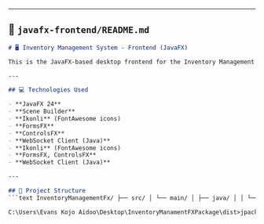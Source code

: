 
---

## 📁 `javafx-frontend/README.md`

```markdown
# 🖥️ Inventory Management System - Frontend (JavaFX)

This is the JavaFX-based desktop frontend for the Inventory Management System. It consumes APIs from the Spring Boot backend and provides a clean, responsive user interface with role-based navigation, WebSocket notifications, and dynamic form rendering.

---

## 💻 Technologies Used

- **JavaFX 24**
- **Scene Builder**
- **Ikonli** (FontAwesome icons)
- **FormsFX**
- **ControlsFX**
- **WebSocket Client (Java)**
- **Ikonli** (FontAwesome icons)
- **FormsFX, ControlsFX**
- **WebSocket Client (Java)**

---

## 🧱 Project Structure
```text InventoryManagementFx/ ├── src/ │ └── main/ │ ├── java/ │ │ └── com/ │ │ └── leroy/ │ │ └── inventorymanagementfx/ │ │ ├── admin/ │ │ ├── staff/ │ │ ├── storekeeper/ │ │ │ ├── AuthService.java │ │ │ ├── GeneralNotificationService.java │ │ │ ├── NotificationService.java │ │ │ ├── NotificationStompClient.java │ │ │ ├── PasswordResetService.java │ │ │ └── RequestService.java │ │ ├── util/ │ │ ├── InventoryApplication.java │ │ └── module-info.java │ └── resources/ │ ├── com/ │ │ └── leroy/ │ │ └── fxml/ │ │ ├── admin/ │ │ ├── common/ │ │ ├── component/ │ │ ├── staff/ │ │ └── storekeeper/ │ │ └── main.fxml │ ├── static/ │ ├── styles/ │ ├── config.properties │ └── log4j2.xml ├── .gitignore └── build.gradle ``` 

C:\Users\Evans Kojo Aidoo\Desktop\InventoryManamentFXPackage\dist>jpackage --type exe --input . --name "InventoryManagementFx" --main-jar InventoryManagementFx-1.0.jar --main-class com.leroy.inventorymanagementfx.InventoryApplication --java-options "--enable-native-access=javafx.graphics" --java-options "-Dfile.encoding=UTF-8" --module-path "javafx-sdk-24.0.1/lib" --add-modules javafx.controls,javafx.fxml,javafx.swing,javafx.web --icon "C:\Users\Evans Kojo Aidoo\Downloads\favicon.ico" --win-shortcut --win-menu